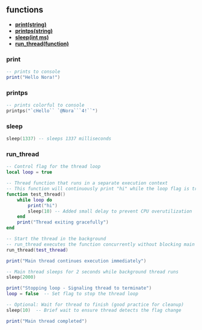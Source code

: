 ## functions
* **[print(string)](#print)**
* **[printps(string)](#printps)**
* **[sleep(int ms)](#sleep)**
* **[run_thread(function)](#run_thread)**

### print
```lua
-- prints to console
print("Hello Nora!")
```

### printps
```lua
-- prints colorful to console
printps("`cHello`` `@Nora```4!``")
```

### sleep
```lua
sleep(1337) -- sleeps 1337 milliseconds
```


### run_thread
```lua
-- Control flag for the thread loop
local loop = true

-- Thread function that runs in a separate execution context
-- This function will continuously print "hi" while the loop flag is true
function test_thread()
    while loop do
        print("hi")
        sleep(10) -- Added small delay to prevent CPU overutilization
    end
    print("Thread exiting gracefully")
end

-- Start the thread in the background
-- run_thread executes the function concurrently without blocking main execution
run_thread(test_thread)

print("Main thread continues execution immediately")

-- Main thread sleeps for 2 seconds while background thread runs
sleep(2000)

print("Stopping loop - Signaling thread to terminate")
loop = false  -- Set flag to stop the thread loop

-- Optional: Wait for thread to finish (good practice for cleanup)
sleep(10)  -- Brief wait to ensure thread detects the flag change

print("Main thread completed")
```
